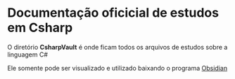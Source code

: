 # Documentação oficicial de estudos em Csharp

O diretório **CsharpVault** é onde ficam todos os arquivos de estudos sobre a linguagem C#

Ele somente pode ser visualizado e utilizado baixando o programa [Obsidian](https://obsidian.md/download)
